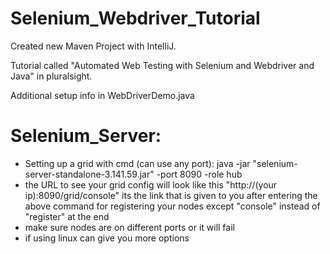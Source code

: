 # Selenium_Webdriver_Tutorial

Created new Maven Project with IntelliJ.

Tutorial called "Automated Web Testing with Selenium and Webdriver and Java" in pluralsight.

Additional setup info in WebDriverDemo.java 

# Selenium_Server:

- Setting up a grid with cmd (can use any port): java -jar "selenium-server-standalone-3.141.59.jar" -port 8090 -role hub
- the URL to see your grid config will look like this "http://(your ip):8090/grid/console" its the link that is given to you after entering the above command for registering your nodes except "console" instead of "register" at the end
- make sure nodes are on different ports or it will fail
- if using linux can give you more options
